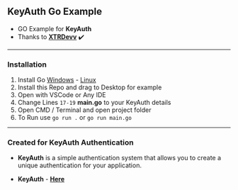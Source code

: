 ## **KeyAuth Go Example**

- GO Example for **KeyAuth**
- Thanks to **[XTRDevv](https://github.com/XTRDevv)** ✔️

------
### **Installation**
1. Install Go [Windows](https://go.dev/dl/go1.18.2.windows-amd64.msi) - [Linux](https://go.dev/dl/go1.18.2.linux-amd64.tar.gz)
2. Install this Repo and drag to Desktop for example
3. Open with VSCode or Any IDE
4. Change Lines `17-19` **main.go** to your KeyAuth details
5. Open CMD / Terminal and open project folder
6. To Run use `go run .` or `go run main.go`


-----
### **Created for KeyAuth Authentication**
- **KeyAuth** is a simple authentication system that allows you to create a unique authentication for your application. 

- **KeyAuth** - **[Here](https://keyauth.cc)**